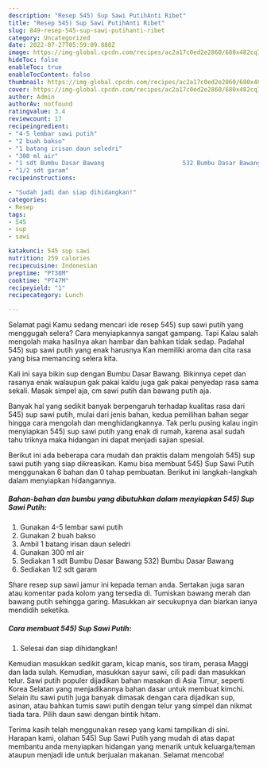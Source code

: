 ```yaml
---
description: "Resep 545) Sup Sawi PutihAnti Ribet"
title: "Resep 545) Sup Sawi PutihAnti Ribet"
slug: 849-resep-545-sup-sawi-putihanti-ribet
category: Uncategorized
date: 2022-07-27T05:59:09.888Z
image: https://img-global.cpcdn.com/recipes/ac2a17c0ed2e2860/680x482cq70/545-sup-sawi-putih-foto-resep-utama.jpg
hideToc: false
enableToc: true
enableTocContent: false
thumbnail: https://img-global.cpcdn.com/recipes/ac2a17c0ed2e2860/680x482cq70/545-sup-sawi-putih-foto-resep-utama.jpg
cover: https://img-global.cpcdn.com/recipes/ac2a17c0ed2e2860/680x482cq70/545-sup-sawi-putih-foto-resep-utama.jpg
author: Admin
authorAv: notfound
ratingvalue: 3.4
reviewcount: 17
recipeingredient:
- "4-5 lembar sawi putih"
- "2 buah bakso"
- "1 batang irisan daun seledri"
- "300 ml air"
- "1 sdt Bumbu Dasar Bawang                      532 Bumbu Dasar Bawang"
- "1/2 sdt garam"
recipeinstructions:

- "Sudah jadi dan siap dihidangkan!"
categories:
- Resep
tags:
- 545
- sup
- sawi

katakunci: 545 sup sawi 
nutrition: 259 calories
recipecuisine: Indonesian
preptime: "PT38M"
cooktime: "PT47M"
recipeyield: "1"
recipecategory: Lunch

---
```



Selamat pagi Kamu sedang mencari ide resep 545) sup sawi putih yang menggugah selera? Cara menyiapkannya sangat gampang. Tapi Kalau salah mengolah maka hasilnya akan hambar dan bahkan tidak sedap. Padahal 545) sup sawi putih yang enak harusnya Kan memiliki aroma dan cita rasa yang bisa memancing selera kita.


Kali ini saya bikin sup dengan Bumbu Dasar Bawang. Bikinnya cepet dan rasanya enak walaupun gak pakai kaldu juga gak pakai penyedap rasa sama sekali. Masak simpel aja, cm sawi putih dan bawang putih aja.

Banyak hal yang sedikit banyak berpengaruh terhadap kualitas rasa dari 545) sup sawi putih, mulai dari jenis bahan, kedua pemilihan bahan segar hingga cara mengolah dan menghidangkannya. Tak perlu pusing kalau ingin menyiapkan 545) sup sawi putih yang enak di rumah, karena asal sudah tahu triknya maka hidangan ini dapat menjadi sajian spesial.


Berikut ini ada beberapa cara mudah dan praktis dalam mengolah 545) sup sawi putih yang siap dikreasikan. Kamu bisa membuat 545) Sup Sawi Putih menggunakan 6 bahan dan 0 tahap pembuatan. Berikut ini langkah-langkah dalam menyiapkan hidangannya.

<!--inarticleads1-->

##### Bahan-bahan dan bumbu yang dibutuhkan dalam menyiapkan 545) Sup Sawi Putih:

1. Gunakan 4-5 lembar sawi putih
1. Gunakan 2 buah bakso
1. Ambil 1 batang irisan daun seledri
1. Gunakan 300 ml air
1. Sediakan 1 sdt Bumbu Dasar Bawang                      532) Bumbu Dasar Bawang
1. Sediakan 1/2 sdt garam


Share resep sup sawi jamur ini kepada teman anda. Sertakan juga saran atau komentar pada kolom yang tersedia di. Tumiskan bawang merah dan bawang putih sehingga garing. Masukkan air secukupnya dan biarkan ianya mendidih seketika. 

<!--inarticleads2-->

##### Cara membuat 545) Sup Sawi Putih:


1. Selesai dan siap dihidangkan!

Kemudian masukkan sedikit garam, kicap manis, sos tiram, perasa Maggi dan lada sulah. Kemudian, masukkan sayur sawi, cili padi dan masukkan telur. Sawi putih populer dijadikan bahan masakan di Asia Timur, seperti Korea Selatan yang menjadikannya bahan dasar untuk membuat kimchi. Selain itu sawi putih juga banyak dimasak dengan cara dijadikan sup, asinan, atau bahkan tumis sawi putih dengan telur yang simpel dan nikmat tiada tara. Pilih daun sawi dengan bintik hitam. 

Terima kasih telah menggunakan resep yang kami tampilkan di sini. Harapan kami, olahan 545) Sup Sawi Putih yang mudah di atas dapat membantu anda menyiapkan hidangan yang menarik untuk keluarga/teman ataupun menjadi ide untuk berjualan makanan. Selamat mencoba!
